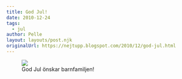 ```yaml
---
title: God Jul!
date: 2010-12-24
tags: 
  - jul	
author: Pelle
layout: layouts/post.njk
originalUrl: https://nejtupp.blogspot.com/2010/12/god-jul.html
---
```


<figure>
	<img src="../../../../img/Julfoto%2B2010.jpg">
	<figcaption>God Jul önskar barnfamiljen!</figcaption>
</figure>
